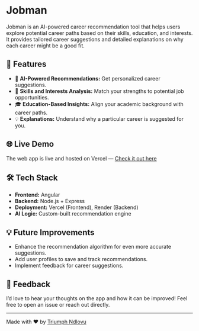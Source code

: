 # Jobman

Jobman is an AI-powered career recommendation tool that helps users explore potential career paths based on their skills, education, and interests. It provides tailored career suggestions and detailed explanations on why each career might be a good fit.

## 🚀 Features

- 🧠 **AI-Powered Recommendations:** Get personalized career suggestions.
- 📝 **Skills and Interests Analysis:** Match your strengths to potential job opportunities.
- 🎓 **Education-Based Insights:** Align your academic background with career paths.
- 💡 **Explanations:** Understand why a particular career is suggested for you.

## 🌐 Live Demo

The web app is live and hosted on Vercel — [Check it out here](https://jobman-xi.vercel.app/)

## 🛠 Tech Stack

- **Frontend:** Angular
- **Backend:** Node.js + Express
- **Deployment:** Vercel (Frontend), Render (Backend)
- **AI Logic:** Custom-built recommendation engine

## 💡 Future Improvements

- Enhance the recommendation algorithm for even more accurate suggestions.
- Add user profiles to save and track recommendations.
- Implement feedback for career suggestions.

## 📝 Feedback

I’d love to hear your thoughts on the app and how it can be improved! Feel free to open an issue or reach out directly.

---

Made with ❤️ by [Triumph Ndlovu](https://triumph-portfolio-seven.vercel.app/)
